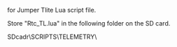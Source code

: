 for Jumper Tlite Lua script file.

Store "Rtc_TL.lua" in the following folder on the SD card.

SDcadr\SCRIPTS\TELEMETRY\
